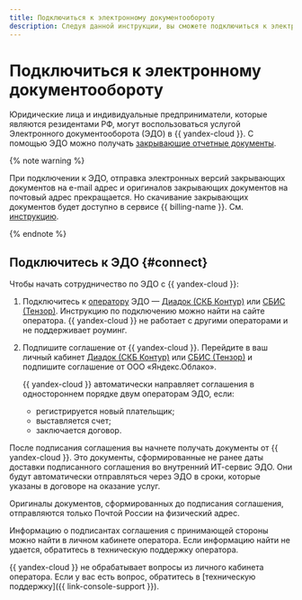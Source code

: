 ```yaml
---
title: Подключиться к электронному документообороту
description: Следуя данной инструкции, вы сможете подключиться к электронному документообороту.
---
```


# Подключиться к электронному документообороту


Юридические лица и индивидуальные предприниматели, которые являются резидентами РФ, могут воспользоваться услугой Электронного документооборота (ЭДО) в {{ yandex-cloud }}. 
С помощью ЭДО можно получать [закрывающие отчетные документы](../concepts/edo.md#document). 

{% note warning %}

При подключении к ЭДО, отправка электронных версий закрывающих документов на e-mail адрес и оригиналов закрывающих документов на почтовый адрес прекращается.
Но скачивание закрывающих документов будет доступно в сервисе {{ billing-name }}. См. [инструкцию](download-reporting-docs.md).

{% endnote %}

## Подключитесь к ЭДО {#connect}

Чтобы начать сотрудничество по ЭДО с {{ yandex-cloud }}:

1. Подключитесь к [оператору](../concepts/edo.md#operator) ЭДО — [Диадок (СКБ Контур)](https://promo.diadoc.ru/yandexfd?p=z05983&utm_abtest=order-lightbox) или [СБИС (Тензор)](https://sbis.ru/edo/telecoms/yandex). Инструкцию по подключению можно найти на сайте оператора. {{ yandex-cloud }} не работает с другими операторами и не поддерживает роуминг.

1. Подпишите соглашение от {{ yandex-cloud }}. Перейдите в ваш личный кабинет [Диадок (СКБ Контур)](https://promo.diadoc.ru/yandexfd?p=z05983&utm_abtest=order-lightbox) или [СБИС (Тензор)](https://sbis.ru/edo/telecoms/yandex) и подпишите соглашение от ООО «Яндекс.Облако».

    {{ yandex-cloud }} автоматически направляет соглашения в одностороннем порядке двум операторам ЭДО, если:
    * регистрируется новый плательщик;
    * выставляется счет;
    * заключается договор.

После подписания соглашения вы начнете получать документы от {{ yandex-cloud }}. Это документы, сформированные не ранее даты доставки подписанного соглашения во внутренний ИТ-сервис ЭДО. Они будут автоматически отправляться через ЭДО в сроки, которые указаны в договоре на оказание услуг.

Оригиналы документов, сформированных до подписания соглашения, отправляются только Почтой России на физический адрес.

Информацию о подписантах соглашения с принимающей стороны можно найти в личном кабинете оператора. Если информацию найти не удается, обратитесь в техническую поддержку оператора.

{{ yandex-cloud }} не обрабатывает вопросы из личного кабинета оператора. Если у вас есть вопрос, обратитесь в [техническую поддержку]({{ link-console-support }}).
